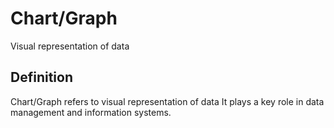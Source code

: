 # Chart/Graph

Visual representation of data

## Definition
Chart/Graph refers to visual representation of data It plays a key role in data management and information systems.
